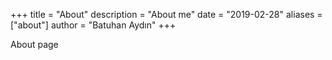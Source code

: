 +++
title = "About"
description = "About me"
date = "2019-02-28"
aliases = ["about"]
author = "Batuhan Aydın"
+++

About page
